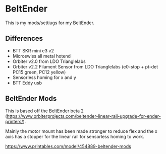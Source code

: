 # BeltEnder

This is my mods/settiugs for my BeltEnder.

## Differences

- BTT SKR mini e3 v2
- Microswiss all metal hotend
- Orbiter v2.0 from LDO Trianglelabs
- Orbiter v2.2 Filament Sensor from LDO Trianglelabs (e0-stop + pt-det PC15 green, PC12 yellow) 
- Sensorless homing for x and y
- BTT Eddy usb

## BeltEnder Mods

This is based off the BeltEnder beta 2 (https://www.orbiterprojects.com/beltender-linear-rail-upgrade-for-ender-printers/).

Mainly the motor mount has been made stronger to reduce flex and the x axis has a stopper for the linear rail for sensorless homing to work.

https://www.printables.com/model/454889-beltender-mods

